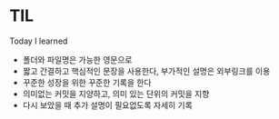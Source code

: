 # TIL

Today I learned

* 폴더와 파일명은 가능한 영문으로
* 짧고 간결하고 핵심적인 문장을 사용한다, 부가적인 설명은 외부링크를 이용
* 꾸준한 성장을 위한 꾸준한 기록을 한다
* 의미없는 커밋을 지양하고, 의미 있는 단위의 커밋을 지향
* 다시 보았을 때 추가 설명이 필요없도록 자세히 기록

